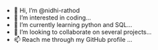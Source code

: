 - 👋 Hi, I’m @nidhi-rathod
- 👀 I’m interested in coding...
- 🌱 I’m currently learning python and SQL...
- 💞️ I’m looking to collaborate on several projects...
- 📫 Reach me through my GitHub profile ...

<!---
nidhi-rathod/nidhi-rathod is a ✨ special ✨ repository because its `README.md` (this file) appears on your GitHub profile.
You can click the Preview link to take a look at your changes.
--->
